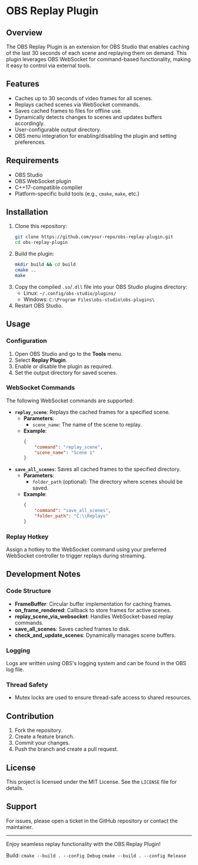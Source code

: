 # OBS Replay Plugin

## Overview
The OBS Replay Plugin is an extension for OBS Studio that enables caching of the last 30 seconds of each scene and replaying them on demand. This plugin leverages OBS WebSocket for command-based functionality, making it easy to control via external tools.

## Features
- Caches up to 30 seconds of video frames for all scenes.
- Replays cached scenes via WebSocket commands.
- Saves cached frames to files for offline use.
- Dynamically detects changes to scenes and updates buffers accordingly.
- User-configurable output directory.
- OBS menu integration for enabling/disabling the plugin and setting preferences.

## Requirements
- OBS Studio
- OBS WebSocket plugin
- C++17-compatible compiler
- Platform-specific build tools (e.g., `cmake`, `make`, etc.)

## Installation
1. Clone this repository:
   ```bash
   git clone https://github.com/your-repo/obs-replay-plugin.git
   cd obs-replay-plugin
   ```
2. Build the plugin:
   ```bash
   mkdir build && cd build
   cmake ..
   make
   ```
3. Copy the compiled `.so`/`.dll` file into your OBS Studio plugins directory:
   - Linux: `~/.config/obs-studio/plugins/`
   - Windows: `C:\Program Files\obs-studio\obs-plugins\`
4. Restart OBS Studio.

## Usage
### Configuration
1. Open OBS Studio and go to the **Tools** menu.
2. Select **Replay Plugin**.
3. Enable or disable the plugin as required.
4. Set the output directory for saved scenes.

### WebSocket Commands
The following WebSocket commands are supported:
- **`replay_scene`**: Replays the cached frames for a specified scene.
  - **Parameters**:
    - `scene_name`: The name of the scene to replay.
  - **Example**:
    ```json
    {
        "command": "replay_scene",
        "scene_name": "Scene 1"
    }
    ```
- **`save_all_scenes`**: Saves all cached frames to the specified directory.
  - **Parameters**:
    - `folder_path` (optional): The directory where scenes should be saved.
  - **Example**:
    ```json
    {
        "command": "save_all_scenes",
        "folder_path": "C:\\Replays"
    }
    ```

### Replay Hotkey
Assign a hotkey to the WebSocket command using your preferred WebSocket controller to trigger replays during streaming.

## Development Notes
### Code Structure
- **FrameBuffer**: Circular buffer implementation for caching frames.
- **on_frame_rendered**: Callback to store frames for active scenes.
- **replay_scene_via_websocket**: Handles WebSocket-based replay commands.
- **save_all_scenes**: Saves cached frames to disk.
- **check_and_update_scenes**: Dynamically manages scene buffers.

### Logging
Logs are written using OBS's logging system and can be found in the OBS log file.

### Thread Safety
- Mutex locks are used to ensure thread-safe access to shared resources.

## Contribution
1. Fork the repository.
2. Create a feature branch.
3. Commit your changes.
4. Push the branch and create a pull request.

## License
This project is licensed under the MIT License. See the `LICENSE` file for details.

## Support
For issues, please open a ticket in the GitHub repository or contact the maintainer.

---

Enjoy seamless replay functionality with the OBS Replay Plugin!


Build:
`cmake --build . --config Debug`
`cmake --build . --config Release   `
